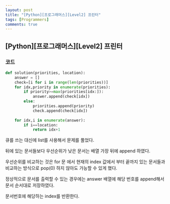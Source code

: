 ```yaml
---
layout: post
title: "[Python][프로그래머스][Level2] 프린터"
tags: [Programmers]
comments: true
---
```


## [Python][프로그래머스][Level2] 프린터

### 코드

```python
def solution(priorities, location):
    answer = []
    check=[i for i in range(len(priorities))]
    for idx,priority in enumerate(priorities):
        if priority>=max(priorities[idx:]):
            answer.append(check[idx])
        else:
            priorities.append(priority)
            check.append(check[idx])
    
    for idx,i in enumerate(answer):
        if i==location:
            return idx+1
```

큐를 쓰는 대신에 list를 사용해서 문제를 풀었다.

뒤에 있는 문서들보다 우선순위가 낮은 문서는 배열 가장 뒤에 append 하였다.

우선순위를 비교하는 것은 for 문 에서 현재의 index 값에서 부터 끝까지 있는 문서들과 비교하는 방식으로 pop(0) 하지 않아도 가능할 수 있게 했다.

정상적으로 문서를 출력할 수 있는 경우에는 answer 배열에 해당 번호를 append해서 문서 순서대로 저장하였다.

문서번호에 해당하는 index를 반환한다.